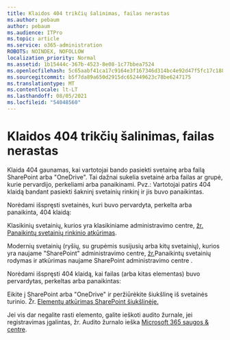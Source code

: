 ```yaml
---
title: Klaidos 404 trikčių šalinimas, failas nerastas
ms.author: pebaum
author: pebaum
ms.audience: ITPro
ms.topic: article
ms.service: o365-administration
ROBOTS: NOINDEX, NOFOLLOW
localization_priority: Normal
ms.assetid: 1b15444c-367b-4523-8e08-1c77bbea7524
ms.openlocfilehash: 5c65aabf41ca17c9164e3f167346d314bc4e92d47f5fc17c188f12819b0a2cfa
ms.sourcegitcommit: b5f7da89a650d2915dc652449623c78be6247175
ms.translationtype: MT
ms.contentlocale: lt-LT
ms.lasthandoff: 08/05/2021
ms.locfileid: "54048560"
---
```

# <a name="troubleshoot-error-404-file-not-found"></a>Klaidos 404 trikčių šalinimas, failas nerastas

Klaida 404 gaunamas, kai vartotojai bando pasiekti svetainę arba failą SharePoint arba "OneDrive". Tai dažnai sukelia svetainė arba failas ar grupė, kurie pervardijo, perkeliami arba panaikinami. Pvz.: Vartotojai patirs 404 klaidą bandant pasiekti šakninį svetainių rinkinį ir jis buvo panaikintas.

Norėdami išspręsti svetainės, kuri buvo pervardyta, perkelta arba panaikinta, 404 klaidą:

Klasikinių svetainių, kurios yra klasikiniame administravimo centre, [žr. Panaikintų svetainių rinkinio atkūrimas](https://docs.microsoft.com/sharepoint/restore-deleted-site-collection).

Modernių svetainių (ryšių, su grupėmis susijusių arba kitų svetainių), kurios yra naujame "SharePoint" administravimo centre, [žr.](https://docs.microsoft.com/sharepoint/restore-deleted-site-collection)Panaikintų svetainių rodymas ir atkūrimas naujame SharePoint administravimo centre .

Norėdami išspręsti 404 klaidą, kai failas (arba kitas elementas) buvo pervardytas, perkeltas arba panaikintas:

Eikite į SharePoint arba "OneDrive" ir peržiūrėkite šiukšlinę iš svetainės turinio. Žr. [Elementų atkūrimas SharePoint šiukšlinėje.](https://support.office.com/article/Restore-items-in-the-Recycle-Bin-of-a-SharePoint-site-6df466b6-55f2-4898-8d6e-c0dff851a0be#ID0EAADAAA=Online)

Jei vis dar negalite rasti elemento, galite ieškoti audito žurnale, jei registravimas įgalintas, žr. Audito žurnalo ieška [Microsoft 365 saugos & centre](https://docs.microsoft.com/microsoft-365/compliance/search-the-audit-log-in-security-and-compliance).
